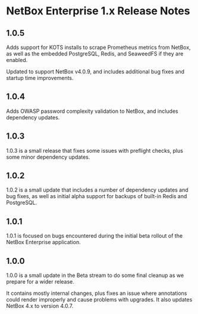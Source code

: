 # NetBox Enterprise 1.x Release Notes

## 1.0.5

Adds support for KOTS installs to scrape Prometheus metrics from NetBox, as well as the embedded PostgreSQL, Redis, and SeaweedFS if they are enabled.

Updated to support NetBox v4.0.9, and includes additional bug fixes and startup time improvements.

## 1.0.4

Adds OWASP password complexity validation to NetBox, and includes dependency updates.

## 1.0.3

1.0.3 is a small release that fixes some issues with preflight checks, plus some minor dependency updates.

## 1.0.2

1.0.2 is a small update that includes a number of dependency updates and bug fixes, as well as initial alpha support for backups of built-in Redis and PostgreSQL.

## 1.0.1

1.0.1 is focused on bugs encountered during the initial beta rollout of the NetBox Enterprise application.

## 1.0.0

1.0.0 is a small update in the Beta stream to do some final cleanup as we prepare for a wider release.

It contains mostly internal changes, plus fixes an issue where annotations could render improperly and cause problems with upgrades.
It also updates NetBox 4.x to version 4.0.7.